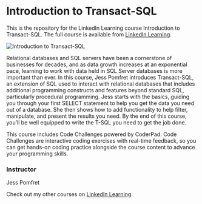 # Introduction to Transact-SQL
This is the repository for the LinkedIn Learning course Introduction to Transact-SQL. The full course is available from [LinkedIn Learning][lil-course-url].

![Introduction to Transact-SQL][lil-thumbnail-url] 

Relational databases and SQL servers have been a cornerstone of businesses for decades, and as data growth increases at an exponential pace, learning to work with data held in SQL Server databases is more important than ever. In this course, Jess Pomfret introduces Transact-SQL, an extension of SQL used to interact with relational databases that includes additional programming constructs and features beyond standard SQL, particularly procedural programming.
Jess starts with the basics, guiding you through your first SELECT statement to help you get the data you need out of a database. She then shows how to add functionality to help filter, manipulate, and present the results you need. By the end of this course, you’ll be well equipped to write the T-SQL you need to get the job done.


 
This course includes Code Challenges powered by CoderPad. Code Challenges are interactive coding exercises with real-time feedback, so you can get hands-on coding practice alongside the course content to advance your programming skills.





### Instructor

Jess Pomfret 
                            


                            

Check out my other courses on [LinkedIn Learning](https://www.linkedin.com/learning/instructors/jess-pomfret).

[lil-course-url]: https://www.linkedin.com/learning/introduction-to-transact-sql-22864585?dApp=59033956&leis=LAA
[lil-thumbnail-url]: https://media.licdn.com/dms/image/D560DAQHH7IzO1sAw6g/learning-public-crop_288_512/0/1696613988629?e=2147483647&v=beta&t=rBQAd0AKmD7z1T5RCRKU5uohzMtLGzv2MsSq6k61lOM


